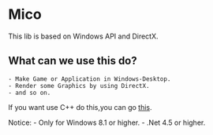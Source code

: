 # Mico

This lib is based on Windows API and DirectX.

## What can we use this do? ##

	- Make Game or Application in Windows-Desktop.
	- Render some Graphics by using DirectX.
	- and so on.


If you want use C++ do this,you can go [this][1].


  [1]: https://github.com/Fununy/ASNET


Notice: 
	- Only for Windows 8.1 or higher.
	- .Net 4.5 or higher.
